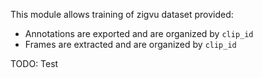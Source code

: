 This module allows training of zigvu dataset provided:

* Annotations are exported and are organized by `clip_id`
* Frames are extracted and are organized by `clip_id`

TODO: Test
